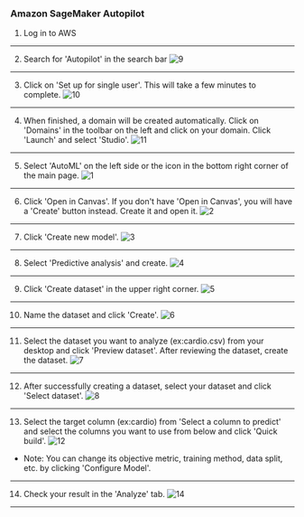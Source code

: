 ### Amazon SageMaker Autopilot

1. Log in to AWS
---
2. Search for 'Autopilot' in the search bar
![9](https://github.com/knu-plml/automl-medical/assets/89115326/aafc847b-f56f-4fea-b662-52a0902e9f68)
---
3. Click on 'Set up for single user'. This will take a few minutes to complete.
![10](https://github.com/knu-plml/automl-medical/assets/89115326/25ffb5ee-e0d9-4c52-b0fc-337918c9808f)
---
4. When finished, a domain will be created automatically. Click on 'Domains' in the toolbar on the left and click on your domain. Click 'Launch' and select 'Studio'.
![11](https://github.com/knu-plml/automl-medical/assets/89115326/904c50d0-0053-4e3b-a776-c1efedff9319)
---
5. Select 'AutoML' on the left side or the icon in the bottom right corner of the main page.
![1](https://github.com/knu-plml/automl-medical/assets/89115326/f8ba4f2d-3ff1-4478-bea8-77d0be340f16)
---
6. Click 'Open in Canvas'. If you don't have 'Open in Canvas', you will have a 'Create' button instead. Create it and open it.
![2](https://github.com/knu-plml/automl-medical/assets/89115326/b8132829-dba8-4c03-8900-d0c611cded8c)
---
7. Click 'Create new model'.
![3](https://github.com/knu-plml/automl-medical/assets/89115326/3649a17d-5853-493a-ba55-339569b28be6)
---
8. Select 'Predictive analysis' and create.
![4](https://github.com/knu-plml/automl-medical/assets/89115326/609b11f6-f4f6-4928-9da9-aa90582b7913)
---
9. Click 'Create dataset' in the upper right corner.
![5](https://github.com/knu-plml/automl-medical/assets/89115326/839b81eb-cc9d-4654-a661-3efcd1f6a9da)
---
10. Name the dataset and click 'Create'.
![6](https://github.com/knu-plml/automl-medical/assets/89115326/3c9f418a-1411-4995-9672-61948f504948)
---
11. Select the dataset you want to analyze (ex:cardio.csv) from your desktop and click 'Preview dataset'. After reviewing the dataset, create the dataset.
![7](https://github.com/knu-plml/automl-medical/assets/89115326/88429850-baea-414b-88b9-a36f1ca2482f)
---
12. After successfully creating a dataset, select your dataset and click 'Select dataset'.
![8](https://github.com/knu-plml/automl-medical/assets/89115326/9dc8e769-9981-40b3-83e5-68ad02f6a824)
---
13. Select the target column (ex:cardio) from 'Select a column to predict' and select the columns you want to use from below and click 'Quick build'.
![12](https://github.com/knu-plml/automl-medical/assets/89115326/c33adb28-ecdf-4aef-893e-c3545083308f)
* Note: You can change its objective metric, training method, data split, etc. by clicking 'Configure Model'.
---
14. Check your result in the 'Analyze' tab.
![14](https://github.com/knu-plml/automl-medical/assets/89115326/f476991b-2f2e-4909-bd94-cb92766bb94a)
---

